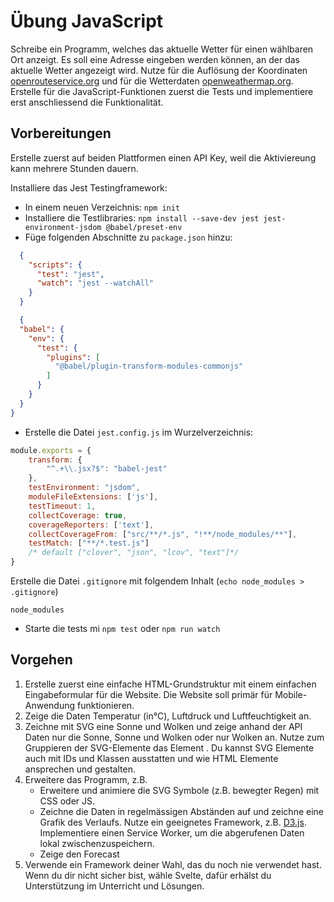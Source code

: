# Übung JavaScript
Schreibe ein Programm, welches das aktuelle Wetter für einen wählbaren Ort anzeigt.
Es soll eine Adresse eingeben werden können, an der das aktuelle Wetter angezeigt wird.
Nutze für die Auflösung der Koordinaten [openrouteservice.org](https://openrouteservice.org/dev/#/api-docs/geocode) und für die Wetterdaten [openweathermap.org](https://openweathermap.org/current).
Erstelle für die JavaScript-Funktionen zuerst die Tests und implementiere erst anschliessend die Funktionalität. 

## Vorbereitungen 
Erstelle zuerst auf beiden Plattformen einen API Key, weil die Aktiviereung kann mehrere Stunden dauern.

Installiere das Jest Testingframework:
- In einem neuen Verzeichnis: `npm init`
- Installiere die Testlibraries:
`npm install --save-dev jest jest-environment-jsdom @babel/preset-env`
- Füge folgenden Abschnitte zu `package.json` hinzu:

```json
  {
    "scripts": {
      "test": "jest",
      "watch": "jest --watchAll"
    }
  }
```

```json
  {
  "babel": {
    "env": {
      "test": {
        "plugins": [
          "@babel/plugin-transform-modules-commonjs"
        ]
      }
    }
  }
}
```
- Erstelle die Datei `jest.config.js` im Wurzelverzeichnis:
```javascript
module.exports = {
    transform: {
        "^.+\\.jsx?$": "babel-jest"
    },
    testEnvironment: "jsdom",
    moduleFileExtensions: ['js'],
    testTimeout: 1,
    collectCoverage: true,
    coverageReporters: ['text'],
    collectCoverageFrom: ["src/**/*.js", "!**/node_modules/**"],
    testMatch: ["**/*.test.js"]
    /* default ["clover", "json", "lcov", "text"]*/
}
```
Erstelle die Datei `.gitignore` mit folgendem Inhalt (`echo node_modules > .gitignore`)
```gitignore
node_modules
```
- Starte die tests mi `npm test` oder `npm run watch`

## Vorgehen

1. Erstelle zuerst eine einfache HTML-Grundstruktur mit einem einfachen Eingabeformular für die Website. Die Website soll primär für Mobile-Anwendung funktionieren.
2. Zeige die Daten Temperatur (in°C), Luftdruck und Luftfeuchtigkeit an.
3. Zeichne mit SVG eine Sonne und Wolken und zeige anhand der API Daten nur die Sonne, Sonne und Wolken oder nur Wolken an. Nutze zum Gruppieren der SVG-Elemente das Element <g>. Du kannst SVG Elemente auch mit IDs und Klassen ausstatten und wie HTML Elemente ansprechen und gestalten.
4. Erweitere das Programm, z.B.
   - Erweitere und animiere die SVG Symbole (z.B. bewegter Regen) mit CSS oder JS.
   - Zeichne die Daten in regelmässigen Abständen auf und zeichne eine Grafik des Verlaufs. Nutze ein geeignetes Framework, z.B. [D3.js](https://github.com/d3/d3/wiki). Implementiere einen Service Worker, um die abgerufenen Daten lokal zwischenzuspeichern.
   - Zeige den Forecast
5. Verwende ein Framework deiner Wahl, das du noch nie verwendet hast. Wenn du dir nicht sicher bist, wähle Svelte, dafür erhälst du Unterstützung im Unterricht und Lösungen.
